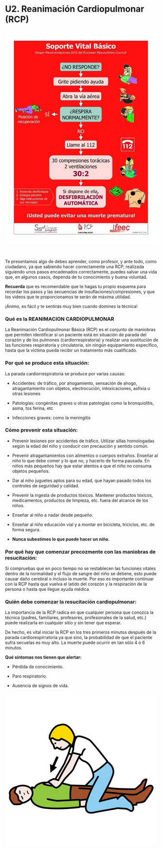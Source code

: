 # U2. Reanimación Cardiopulmonar (RCP)


![Fig.2.2. Esquema RCP. SEMICYUC, FEEC. Licencia CC BY-NC-SA](img/M2_u2_Renimacion_esquema.jpg)


 

Te presentamos algo de debes aprender, como profesor, y ante todo, como ciudadano, ya que sabiendo hacer correctamente una RCP, realizada siguiendo unos pasos encadenados correctamente, puedes salvar una vida que, en algunos casos, dependa de tu conocimiento y buena voluntad.

**Recuerda** que es recomendable que te hagas tu propio esquema para recordar los pasos y las secuencias de insuflaciones/compresiones, y que los videos que te proporcionamos te serán de máxima utilidad.

¡Ánimo, es fácil y te sentirás muy bien cuando domines la técnica!

### **Qué es la REANIMACION CARDIOPULMONAR**

La Reanimación Cardiopulmonar Básica (RCP) es el conjunto de maniobras que permiten identificar si un paciente está en situación de parada del corazón y de los pulmones (cardiorrespiratoria) y realizar una sustitución de las funciones respiratoria y circulatoria, sin ningún equipamiento específico, hasta que la víctima pueda recibir un tratamiento más cualificado.

### **Por qué se produce esta situación:**

La parada cardiorrespiratoria se produce por varias causas:

*   Accidentes: de tráfico, por ahogamiento, sensación de ahogo, atragantamiento con objetos, electrocución, intoxicaciones, asfixia u otras lesiones
    
*   Patologías: congénitas graves u otras patologías como la bronquiolitis, asma, tos ferina, etc
    
*   Infecciones graves: como la meningitis
    

### **Cómo prevenir esta situación:**

*   Prevenir lesiones por accidentes de tráfico. Utilizar sillas homologadas según la edad del niño y conducir con precaución y sentido común.
    
*   Prevenir atragantamientos con alimentos o cuerpos extraños. Enseñar al niño lo que debe comer y lo que no, y hacerlo de forma pausada. En niños más pequeños hay que estar atentos a que el niño no consuma objetos pequeños.
    
*   Dar al niño juguetes aptos para su edad, que hayan pasado todos los controles de seguridad y calidad.
    
*   Prevenir la ingesta de productos tóxicos. Mantener productos tóxicos, medicamentos, productos de limpieza, etc. fuera del alcance de los niños.
    
*   Enseñar al niño a nadar desde pequeño.
    
*   Enseñar al niño educación vial y a montar en bicicleta, triciclos, etc. de forma segura.
    
*   **Nunca subestimes lo que puede hacer un niño.**
    

### **Por qué hay que comenzar precozmente con las maniobras de resucitación:**

Si compruebas que en poco tiempo no se restablecen las funciones vitales dentro de la normalidad y el flujo de sangre del niño se detiene, esto puede causar daño cerebral o incluso la muerte. Por eso es importante continuar con la RCP hasta que vuelva el latido del corazón y la respiración de la persona o hasta que llegue ayuda médica

### **Quién debe comenzar la resucitación cardiopulmonar:**

La importancia de la RCP radica en que cualquier persona que conozca la técnica (padres, familiares, profesores, profesionales de la salud, etc.) puede realizarla en cualquier sitio y sin tener que esperar.

De hecho, es vital iniciar la RCP en los tres primeros minutos después de la parada cardiorespirratoria ya que sino, la probabilidad de que el paciente sufra secuelas es muy alto. La muerte puede ocurrir en tan sólo 4 ó 6 minutos.

**Qué síntomas nos tienen que alertar:**

*   Pérdida de conocimiento.
    
*   Paro respiratorio.
    
*   Ausencia de signos de vida.
    


![Fig.2.3. Reanimar. Sergio Palao. ARASAAC. Licencia CC BY-NC-SA](img/reanimar.png)


 

